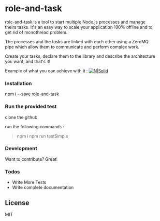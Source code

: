 # role-and-task

role-and-task is a tool to start multiple Node.js processes and manage theirs tasks. It's an easy way to scale your application 100% offline and to get rid of monothread problem.

The processes and the tasks are linked with each other using a ZeroMQ pipe which allow them to communicate and perform complex work.

Create your tasks, declare them to the library and describe the architecture you want, and that's it!

Example of what you can achieve with it :
[![N|Solid](https://imgur.com/a/ibOUdsb)](https://imgur.com)

### Installation

npm i --save role-and-task

### Run the provided test

clone the github

run the following commands :

> npm i
> npm run testSimple

### Development

Want to contribute? Great!

### Todos

 - Write More Tests
 - Write complete documentation

License
----

MIT

[//]: # (These are reference links used in the body of this note and get stripped out when the markdown processor does its job. There is no need to format nicely because it shouldn't be seen. Thanks SO - http://stackoverflow.com/questions/4823468/store-comments-in-markdown-syntax)

   [node.js]: <http://nodejs.org>
